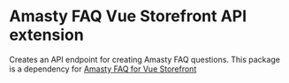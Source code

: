 # Amasty FAQ Vue Storefront API extension
Creates an API endpoint for creating Amasty FAQ questions. This package is a dependency for [Amasty FAQ for Vue Storefront](https://github.com/magebitcom/vsf-amasty-faq)

